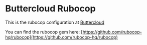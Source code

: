 # Buttercloud Rubocop

This is the rubocop configuration at [Buttercloud](https://www.buttercloud.com)

You can find the rubocop gem here: [https://github.com/rubocop-hq/rubocop](https://github.com/rubocop-hq/rubocop)
